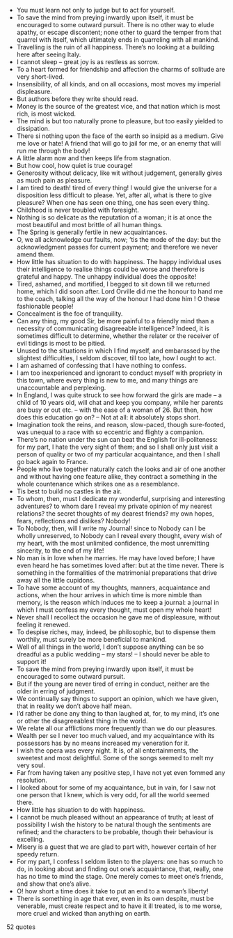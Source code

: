  - You must learn not only to judge but to act for yourself.
 - To save the mind from preying inwardly upon itself, it must be encouraged to some outward pursuit. There is no other way to elude apathy, or escape discontent; none other to guard the temper from that quarrel with itself, which ultimately ends in quarreling with all mankind.
 - Travelling is the ruin of all happiness. There’s no looking at a building here after seeing Italy.
 - I cannot sleep – great joy is as restless as sorrow.
 - To a heart formed for friendship and affection the charms of solitude are very short-lived.
 - Insensibility, of all kinds, and on all occasions, most moves my imperial displeasure.
 - But authors before they write should read.
 - Money is the source of the greatest vice, and that nation which is most rich, is most wicked.
 - The mind is but too naturally prone to pleasure, but too easily yielded to dissipation.
 - There si nothing upon the face of the earth so insipid as a medium. Give me love or hate! A friend that will go to jail for me, or an enemy that will run me through the body!
 - A little alarm now and then keeps life from stagnation.
 - But how cool, how quiet is true courage!
 - Generosity without delicacy, like wit without judgement, generally gives as much pain as pleasure.
 - I am tired to death! tired of every thing! I would give the universe for a disposition less difficult to please. Yet, after all, what is there to give pleasure? When one has seen one thing, one has seen every thing.
 - Childhood is never troubled with foresight.
 - Nothing is so delicate as the reputation of a woman; it is at once the most beautiful and most brittle of all human things.
 - The Spring is generally fertile in new acquaintances.
 - O, we all acknowledge our faults, now; ’tis the mode of the day: but the acknowledgment passes for current payment; and therefore we never amend them.
 - How little has situation to do with happiness. The happy individual uses their intelligence to realise things could be worse and therefore is grateful and happy. The unhappy individual does the opposite!
 - Tired, ashamed, and mortified, I begged to sit down till we returned home, which I did soon after. Lord Orville did me the honour to hand me to the coach, talking all the way of the honour I had done him ! O these fashionable people!
 - Concealment is the foe of tranquility.
 - Can any thing, my good Sir, be more painful to a friendly mind than a necessity of communicating disagreeable intelligence? Indeed, it is sometimes difficult to determine, whether the relater or the receiver of evil tidings is most to be pitied.
 - Unused to the situations in which I find myself, and embarassed by the slightest difficulties, I seldom discover, till too late, how I ought to act.
 - I am ashamed of confessing that I have nothing to confess.
 - I am too inexperienced and ignorant to conduct myself with propriety in this town, where every thing is new to me, and many things are unaccountable and perplexing.
 - In England, I was quite struck to see how forward the girls are made – a child of 10 years old, will chat and keep you company, while her parents are busy or out etc. – with the ease of a woman of 26. But then, how does this education go on? – Not at all: it absolutely stops short.
 - Imagination took the reins, and reason, slow-paced, though sure-footed, was unequal to a race with so eccentric and flighty a companion.
 - There’s no nation under the sun can beat the English for ill-politeness: for my part, I hate the very sight of them; and so I shall only just visit a person of quality or two of my particular acquaintance, and then I shall go back again to France.
 - People who live together naturally catch the looks and air of one another and without having one feature alike, they contract a something in the whole countenance which strikes one as a resemblance.
 - Tis best to build no castles in the air.
 - To whom, then, must I dedicate my wonderful, surprising and interesting adventures? to whom dare I reveal my private opinion of my nearest relations? the secret thoughts of my dearest friends? my own hopes, fears, reflections and dislikes? Nobody!
 - To Nobody, then, will I write my Journal! since to Nobody can I be wholly unreserved, to Nobody can I reveal every thought, every wish of my heart, with the most unlimited confidence, the most unremitting sincerity, to the end of my life!
 - No man is in love when he marries. He may have loved before; I have even heard he has sometimes loved after: but at the time never. There is something in the formalities of the matrimonial preparations that drive away all the little cupidons.
 - To have some account of my thoughts, manners, acquaintance and actions, when the hour arrives in which time is more nimble than memory, is the reason which induces me to keep a journal: a journal in which I must confess my every thought, must open my whole heart!
 - Never shall I recollect the occasion he gave me of displeasure, without feeling it renewed.
 - To despise riches, may, indeed, be philosophic, but to dispense them worthily, must surely be more beneficial to mankind.
 - Well of all things in the world, I don’t suppose anything can be so dreadful as a public wedding – my stars! – I should never be able to support it!
 - To save the mind from preying inwardly upon itself, it must be encouraged to some outward pursuit.
 - But if the young are never tired of erring in conduct, neither are the older in erring of judgment.
 - We continually say things to support an opinion, which we have given, that in reality we don’t above half mean.
 - I’d rather be done any thing to than laughed at, for, to my mind, it’s one or other the disagreeablest thing in the world.
 - We relate all our afflictions more frequently than we do our pleasures.
 - Wealth per se I never too much valued, and my acquaintance with its possessors has by no means increased my veneration for it.
 - I wish the opera was every night. It is, of all entertainments, the sweetest and most delightful. Some of the songs seemed to melt my very soul.
 - Far from having taken any positive step, I have not yet even fommed any resolution.
 - I looked about for some of my acquaintance, but in vain, for I saw not one person that I knew, which is very odd, for all the world seemed there.
 - How little has situation to do with happiness.
 - I cannot be much pleased without an appearance of truth; at least of possibility I wish the history to be natural though the sentiments are refined; and the characters to be probable, though their behaviour is excelling.
 - Misery is a guest that we are glad to part with, however certain of her speedy return.
 - For my part, I confess I seldom listen to the players: one has so much to do, in looking about and finding out one’s acquaintance, that, really, one has no time to mind the stage. One merely comes to meet one’s friends, and show that one’s alive.
 - O! how short a time does it take to put an end to a woman’s liberty!
 - There is something in age that ever, even in its own despite, must be venerable, must create respect and to have it ill treated, is to me worse, more cruel and wicked than anything on earth.

52 quotes